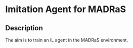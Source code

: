 # Imitation Agent for MADRaS

## Description
The aim is to train an IL agent in the MADRaS environment.

